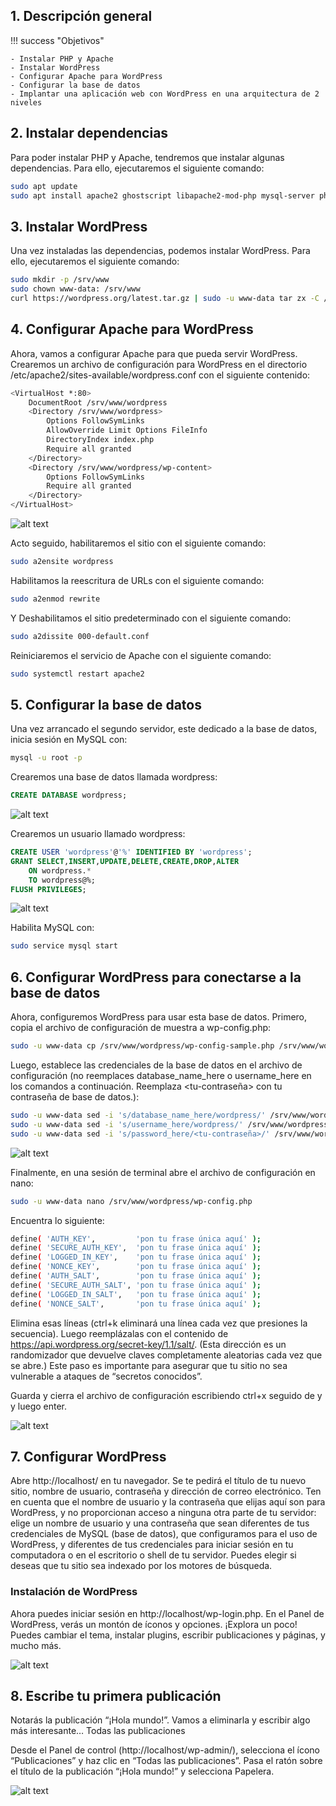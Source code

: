 ## 1. Descripción general

!!! success "Objetivos"

    - Instalar PHP y Apache
    - Instalar WordPress
    - Configurar Apache para WordPress
    - Configurar la base de datos
    - Implantar una aplicación web con WordPress en una arquitectura de 2 niveles

## 2. Instalar dependencias

Para poder instalar PHP y Apache, tendremos que instalar algunas dependencias. Para ello, ejecutaremos el siguiente comando:

```bash
sudo apt update
sudo apt install apache2 ghostscript libapache2-mod-php mysql-server php php-bcmath php-curl php-imagick php-intl php-json php-mbstring php-mysql php-xml php-zip -y
```

## 3. Instalar WordPress

Una vez instaladas las dependencias, podemos instalar WordPress. Para ello, ejecutaremos el siguiente comando:

```bash
sudo mkdir -p /srv/www
sudo chown www-data: /srv/www
curl https://wordpress.org/latest.tar.gz | sudo -u www-data tar zx -C /srv/www
```

## 4. Configurar Apache para WordPress

Ahora, vamos a configurar Apache para que pueda servir WordPress. 
Crearemos un archivo de configuración para WordPress en el directorio /etc/apache2/sites-available/wordpress.conf con el siguiente contenido:

```bash
<VirtualHost *:80>
    DocumentRoot /srv/www/wordpress
    <Directory /srv/www/wordpress>
        Options FollowSymLinks
        AllowOverride Limit Options FileInfo
        DirectoryIndex index.php
        Require all granted
    </Directory>
    <Directory /srv/www/wordpress/wp-content>
        Options FollowSymLinks
        Require all granted
    </Directory>
</VirtualHost>
```

![alt text](image-1.png)

Acto seguido, habilitaremos el sitio con el siguiente comando:

```bash
sudo a2ensite wordpress
```

Habilitamos la reescritura de URLs con el siguiente comando:

```bash
sudo a2enmod rewrite
``` 

Y Deshabilitamos el sitio predeterminado con el siguiente comando:

```bash
sudo a2dissite 000-default.conf
```

Reiniciaremos el servicio de Apache con el siguiente comando:

```bash
sudo systemctl restart apache2
```

## 5. Configurar la base de datos

Una vez arrancado el segundo servidor, este dedicado a la base de datos, inicia sesión en MySQL con:

```bash
mysql -u root -p
```

Crearemos una base de datos llamada wordpress:

```sql
CREATE DATABASE wordpress;
```

![alt text](image-2.png)

Crearemos un usuario llamado wordpress:

```sql
CREATE USER 'wordpress'@'%' IDENTIFIED BY 'wordpress';
GRANT SELECT,INSERT,UPDATE,DELETE,CREATE,DROP,ALTER
    ON wordpress.*
    TO wordpress@%;
FLUSH PRIVILEGES;
```

![alt text](image-3.png)

Habilita MySQL con:

```bash
sudo service mysql start
```

## 6. Configurar WordPress para conectarse a la base de datos

Ahora, configuremos WordPress para usar esta base de datos. Primero, copia el archivo de configuración de muestra a wp-config.php:

```bash
sudo -u www-data cp /srv/www/wordpress/wp-config-sample.php /srv/www/wordpress/wp-config.php
```

Luego, establece las credenciales de la base de datos en el archivo de configuración (no reemplaces database_name_here o username_here en los comandos a continuación. Reemplaza <tu-contraseña> con tu contraseña de base de datos.):

```bash
sudo -u www-data sed -i 's/database_name_here/wordpress/' /srv/www/wordpress/wp-config.php
sudo -u www-data sed -i 's/username_here/wordpress/' /srv/www/wordpress/wp-config.php
sudo -u www-data sed -i 's/password_here/<tu-contraseña>/' /srv/www/wordpress/wp-config.php
```

![alt text](image-4.png)

Finalmente, en una sesión de terminal abre el archivo de configuración en nano:

```bash
sudo -u www-data nano /srv/www/wordpress/wp-config.php
```
Encuentra lo siguiente:

```bash
define( 'AUTH_KEY',         'pon tu frase única aquí' );
define( 'SECURE_AUTH_KEY',  'pon tu frase única aquí' );
define( 'LOGGED_IN_KEY',    'pon tu frase única aquí' );
define( 'NONCE_KEY',        'pon tu frase única aquí' );
define( 'AUTH_SALT',        'pon tu frase única aquí' );
define( 'SECURE_AUTH_SALT', 'pon tu frase única aquí' );
define( 'LOGGED_IN_SALT',   'pon tu frase única aquí' );
define( 'NONCE_SALT',       'pon tu frase única aquí' );
```

Elimina esas líneas (ctrl+k eliminará una línea cada vez que presiones la secuencia). Luego reemplázalas con el contenido de https://api.wordpress.org/secret-key/1.1/salt/. (Esta dirección es un randomizador que devuelve claves completamente aleatorias cada vez que se abre.) Este paso es importante para asegurar que tu sitio no sea vulnerable a ataques de “secretos conocidos”.

Guarda y cierra el archivo de configuración escribiendo ctrl+x seguido de y y luego enter.

![alt text](image.png)

## 7. Configurar WordPress

Abre http://localhost/ en tu navegador. Se te pedirá el título de tu nuevo sitio, nombre de usuario, contraseña y dirección de correo electrónico. Ten en cuenta que el nombre de usuario y la contraseña que elijas aquí son para WordPress, y no proporcionan acceso a ninguna otra parte de tu servidor: elige un nombre de usuario y una contraseña que sean diferentes de tus credenciales de MySQL (base de datos), que configuramos para el uso de WordPress, y diferentes de tus credenciales para iniciar sesión en tu computadora o en el escritorio o shell de tu servidor. Puedes elegir si deseas que tu sitio sea indexado por los motores de búsqueda.

### Instalación de WordPress

Ahora puedes iniciar sesión en http://localhost/wp-login.php. En el Panel de WordPress, verás un montón de íconos y opciones. ¡Explora un poco! Puedes cambiar el tema, instalar plugins, escribir publicaciones y páginas, y mucho más.

![alt text](image-5.png)

## 8. Escribe tu primera publicación

Notarás la publicación “¡Hola mundo!”. Vamos a eliminarla y escribir algo más interesante…
Todas las publicaciones

Desde el Panel de control (http://localhost/wp-admin/), selecciona el ícono “Publicaciones” y haz clic en “Todas las publicaciones”. Pasa el ratón sobre el título de la publicación “¡Hola mundo!” y selecciona Papelera.

![alt text](image-6.png)